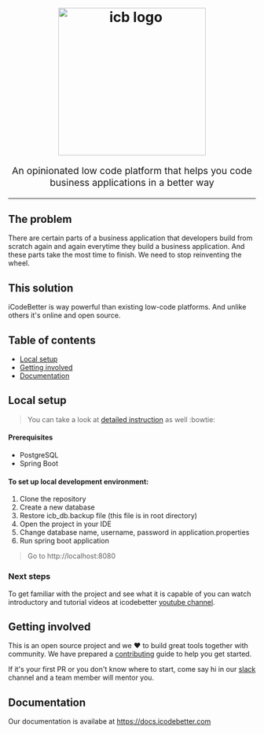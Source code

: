 <h1 align="center">
  <br>
  <img src="https://cdn.rawgit.com/icodebetter/icodebetter/7d9e287f/other/icodebetter_logo-1-300x60.png" alt="icb logo" title="icb logo" width="300">
  <br>
</h1>
<p align="center" style="font-size: 1.2rem;">An opinionated low code platform that helps you code business applications in a better way</p>

<hr />

## The problem
There are certain parts of a business application that developers build from scratch again and again everytime they build a business application. And these parts take the most time to finish. We need to stop reinventing the wheel. 

## This solution
iCodeBetter is way powerful than existing low-code platforms. And unlike others it's online and open source. 

## Table of contents

* [Local setup](#local-setup)
* [Getting involved](#getting-involved)
* [Documentation](#documentation)

## Local setup
> You can take a look at [detailed instruction](https://github.com/icodebetter/icodebetter/blob/master/.github/detailed_setup.md) as well :bowtie:
#### Prerequisites
- PostgreSQL
- Spring Boot


#### To set up local development environment: 
1. Clone the repository
2. Create a new database 
3. Restore icb_db.backup file (this file is in root directory)
4. Open the project in your IDE
5. Change database name, username, password in application.properties
6. Run spring boot application
> Go to http://localhost:8080

### Next steps

To get familiar with the project and see what it is capable of you can watch introductory and tutorial videos at icodebetter [youtube channel](https://www.youtube.com/channel/UCZk_sRiOY4A0NReyy9Ruf0Q).


## Getting involved
This is an open source project and we :heart: to build great tools together with community. We have prepared a [contributing](https://github.com/icodebetter/icodebetter/blob/master/.github/CONTRIBUTING.md) guide to help you get started.   

If it's your first PR or you don't know where to start, come say hi in our [slack](icodebetter.herokuapp.com) channel and a team member will mentor you. 


## Documentation
Our documentation is availabe at https://docs.icodebetter.com
